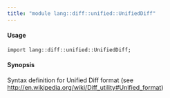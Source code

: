 ```yaml
---
title: "module lang::diff::unified::UnifiedDiff"
---
```


#### Usage

`import lang::diff::unified::UnifiedDiff;`


#### Synopsis

Syntax definition for Unified Diff format (see http://en.wikipedia.org/wiki/Diff_utility#Unified_format)


